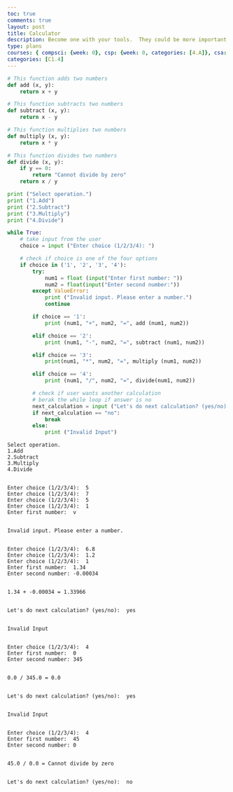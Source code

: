 ```yaml
---
toc: true
comments: true
layout: post
title: Calculator
description: Become one with your tools.  They could be more important than code, code, coding.
type: plans
courses: { compsci: {week: 0}, csp: {week: 0, categories: [4.A]}, csa: {week: 0} }
categories: [C1.4]
---
```

```python
# This function adds two numbers 
def add (x, y):
    return x + y

# This function subtracts two numbers
def subtract (x, y):
    return x - y

# This function multiplies two numbers 
def multiply (x, y):
    return x * y

# This function divides two numbers 
def divide (x, y):
    if y == 0:
        return "Cannot divide by zero"
    return x / y

print ("Select operation.")
print ("1.Add")
print ("2.Subtract")
print ("3.Multiply")
print ("4.Divide")

while True:
    # take input from the user 
    choice = input ("Enter choice (1/2/3/4): ")

    # check if choice is one of the four options
    if choice in ('1', '2', '3', '4'):
        try:
            num1 = float (input("Enter first number: "))
            num2 = float(input("Enter second number:"))
        except ValueError:
            print ("Invalid input. Please enter a number.")
            continue 

        if choice == '1':
            print (num1, "+", num2, "=", add (num1, num2))

        elif choice == '2':
            print (num1, "-", num2, "=", subtract (num1, num2))

        elif choice == '3':
            print(num1, "*", num2, "=", multiply (num1, num2))

        elif choice == '4':
            print (num1, "/", num2, "=", divide(num1, num2))

        # check if user wants another calculation 
        # berak the while loop if answer is no 
        next_calculation = input ("Let's do next calculation? (yes/no): ")
        if next_calculation == "no":
            break
        else: 
            print ("Invalid Input")
```

    Select operation.
    1.Add
    2.Subtract
    3.Multiply
    4.Divide


    Enter choice (1/2/3/4):  5
    Enter choice (1/2/3/4):  7
    Enter choice (1/2/3/4):  5
    Enter choice (1/2/3/4):  1
    Enter first number:  v


    Invalid input. Please enter a number.


    Enter choice (1/2/3/4):  6.8
    Enter choice (1/2/3/4):  1.2
    Enter choice (1/2/3/4):  1
    Enter first number:  1.34
    Enter second number: -0.00034


    1.34 + -0.00034 = 1.33966


    Let's do next calculation? (yes/no):  yes


    Invalid Input


    Enter choice (1/2/3/4):  4
    Enter first number:  0
    Enter second number: 345


    0.0 / 345.0 = 0.0


    Let's do next calculation? (yes/no):  yes


    Invalid Input


    Enter choice (1/2/3/4):  4
    Enter first number:  45
    Enter second number: 0


    45.0 / 0.0 = Cannot divide by zero


    Let's do next calculation? (yes/no):  no



```python

```
